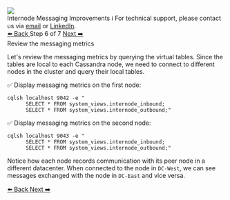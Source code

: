 <!-- TOP -->
<div class="top">
  <img class="scenario-academy-logo" src="https://datastax-academy.github.io/katapod-shared-assets/images/ds-academy-2023.svg" />
  <div class="scenario-title-section">
    <span class="scenario-title">Internode Messaging Improvements</span>
    <span class="scenario-subtitle">ℹ️ For technical support, please contact us via <a href="mailto:aleksandr.volochnev@datastax.com">email</a> or <a href="https://dtsx.io/aleks">LinkedIn</a>.</span> 
  </div>
</div>

<!-- NAVIGATION -->
<div id="navigation-top" class="navigation-top">
 <a href='command:katapod.loadPage?[{"step":"step5"}]'
   class="btn btn-dark navigation-top-left">⬅️ Back
 </a>
<span class="step-count"> Step 6 of 7</span>
 <a href='command:katapod.loadPage?[{"step":"step7"}]' 
    class="btn btn-dark navigation-top-right">Next ➡️
  </a>
</div>

<!-- CONTENT -->

<div class="step-title">Review the messaging metrics</div>

Let's review the messaging metrics by querying the virtual tables. 
Since the tables are local to each Cassandra node, we need to connect to different nodes in the cluster and query their local tables.

✅ Display messaging metrics on the first node:
```
cqlsh localhost 9042 -e "
      SELECT * FROM system_views.internode_inbound;
      SELECT * FROM system_views.internode_outbound;"
```

✅ Display messaging metrics on the second node:
```
cqlsh localhost 9043 -e "
      SELECT * FROM system_views.internode_inbound;
      SELECT * FROM system_views.internode_outbound;"
```

Notice how each node records communication with its peer node in a different datacenter. When connected to the node in `DC-West`, we can see messages exchanged with the node in `DC-East` and vice versa.

<!-- NAVIGATION -->
<div id="navigation-bottom" class="navigation-bottom">
 <a href='command:katapod.loadPage?[{"step":"step5"}]'
   class="btn btn-dark navigation-bottom-left">⬅️ Back
 </a>
 <a href='command:katapod.loadPage?[{"step":"step7"}]'
    class="btn btn-dark navigation-bottom-right">Next ➡️
  </a>
</div>

